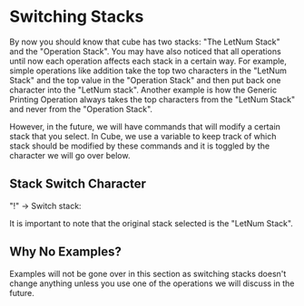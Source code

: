 # Switching Stacks

By now you should know that cube has two stacks: "The LetNum Stack" and the "Operation Stack". You may have also noticed that all operations until now each operation affects each stack in a certain way. For example, simple operations like addition take the top two characters in the "LetNum Stack" and the top value in the "Operation Stack" and then put back one character into the "LetNum stack". Another example is how the Generic Printing Operation always takes the top characters from the "LetNum Stack" and never from the "Operation Stack".

However, in the future, we will have commands that will modify a certain stack that you select. In Cube, we use a variable to keep track of which stack should be modified by these commands and it is toggled by the character we will go over below.

## Stack Switch Character

"!" -> Switch stack: 

It is important to note that the original stack selected is the "LetNum Stack". 

## Why No Examples?

Examples will not be gone over in this section as switching stacks doesn't change anything unless you use one of the operations we will discuss in the future.